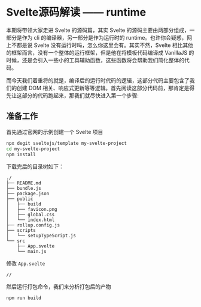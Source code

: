 # Svelte源码解读 —— runtime

本期将带领大家走进 Svelte 的源码篇，其实 Svelte 的源码主要由两部分组成，一部分是作为 cli 的编译器，另一部分是作为运行时的 runtime。也许你会疑惑，网上不都是说 Svelte 没有运行时吗，怎么你这里会有。其实不然，Svelte 相比其他的框架而言，没有一个整体的运行框架，但是他在将模板代码编译成 VanillaJS 的时候，还是会引入一些小的工具辅助函数，这些函数将会帮助我们简化整体的代码。

而今天我们着重将的就是，编译后的运行时代码的逻辑，这部分代码主要包含了我们的创建 DOM 相关、响应式更新等等逻辑。首先阅读这部分代码前，那肯定是得先让这部分的代码跑起来，那我们就尽快进入第一个步骤: 

## 准备工作

首先通过官网的示例创建一个 Svelte 项目

```sh
npx degit sveltejs/template my-svelte-project
cd my-svelte-project
npm install
```

下载完后的目录树如下：

```
./
├── README.md
├── bundle.js
├── package.json
├── public
│   ├── build
│   ├── favicon.png
│   ├── global.css
│   └── index.html
├── rollup.config.js
├── scripts
│   └── setupTypeScript.js
└── src
    ├── App.svelte
    └── main.js
```

修改 `App.svelte` 

```
// 
```





然后运行打包命令，我们来分析打包后的产物

```
npm run build
```

